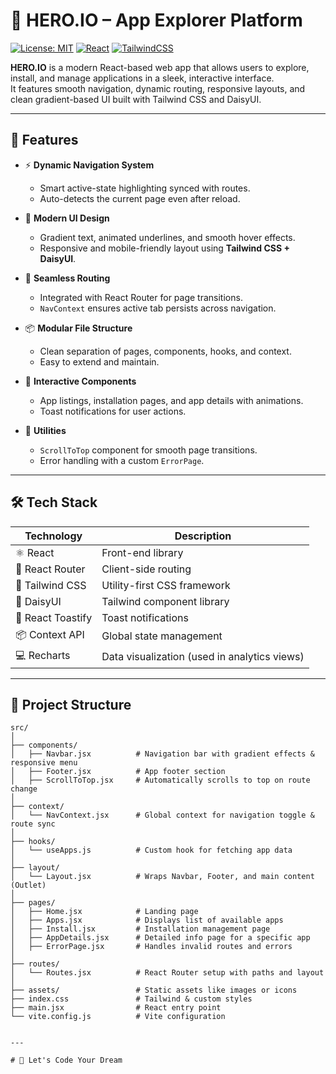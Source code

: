 # 🚀 HERO.IO – App Explorer Platform

[![License: MIT](https://img.shields.io/badge/License-MIT-green.svg)](https://opensource.org/licenses/MIT)
[![React](https://img.shields.io/badge/React-18.2.0-blue.svg)](https://reactjs.org/)
[![TailwindCSS](https://img.shields.io/badge/TailwindCSS-v3.3.2-blue.svg)](https://tailwindcss.com/)

**HERO.IO** is a modern React-based web app that allows users to explore, install, and manage applications in a sleek, interactive interface.  
It features smooth navigation, dynamic routing, responsive layouts, and clean gradient-based UI built with Tailwind CSS and DaisyUI.

---

## 🌟 Features

- ⚡ **Dynamic Navigation System**
  - Smart active-state highlighting synced with routes.
  - Auto-detects the current page even after reload.

- 🎨 **Modern UI Design**
  - Gradient text, animated underlines, and smooth hover effects.
  - Responsive and mobile-friendly layout using **Tailwind CSS + DaisyUI**.

- 🧭 **Seamless Routing**
  - Integrated with React Router for page transitions.
  - `NavContext` ensures active tab persists across navigation.

- 📦 **Modular File Structure**
  - Clean separation of pages, components, hooks, and context.
  - Easy to extend and maintain.

- 🌈 **Interactive Components**
  - App listings, installation pages, and app details with animations.
  - Toast notifications for user actions.

- 🧹 **Utilities**
  - `ScrollToTop` component for smooth page transitions.
  - Error handling with a custom `ErrorPage`.

---

## 🛠️ Tech Stack

| Technology       | Description |
|-----------------|-------------|
| ⚛️ React         | Front-end library |
| 🧭 React Router  | Client-side routing |
| 🎨 Tailwind CSS  | Utility-first CSS framework |
| 💎 DaisyUI       | Tailwind component library |
| 🔔 React Toastify| Toast notifications |
| 📦 Context API   | Global state management |
| 💻 Recharts      | Data visualization (used in analytics views) |

---

## 📁 Project Structure

```text
src/
│
├── components/
│   ├── Navbar.jsx          # Navigation bar with gradient effects & responsive menu
│   ├── Footer.jsx          # App footer section
│   ├── ScrollToTop.jsx     # Automatically scrolls to top on route change
│
├── context/
│   └── NavContext.jsx      # Global context for navigation toggle & route sync
│
├── hooks/
│   └── useApps.js          # Custom hook for fetching app data
│
├── layout/
│   └── Layout.jsx          # Wraps Navbar, Footer, and main content (Outlet)
│
├── pages/
│   ├── Home.jsx            # Landing page
│   ├── Apps.jsx            # Displays list of available apps
│   ├── Install.jsx         # Installation management page
│   ├── AppDetails.jsx      # Detailed info page for a specific app
│   ├── ErrorPage.jsx       # Handles invalid routes and errors
│
├── routes/
│   └── Routes.jsx          # React Router setup with paths and layout
│
├── assets/                 # Static assets like images or icons
├── index.css               # Tailwind & custom styles
├── main.jsx                # React entry point
└── vite.config.js          # Vite configuration


---

# 🎯 Let's Code Your Dream 